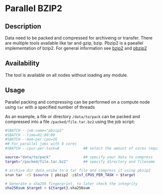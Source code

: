 # Parallel BZIP2

## Description
Data need to be packed and compressed for archiveing or transfer. There are multiple tools available like tar and gzip, bzip. Pbzip2 is a paeallel implementation of bzip2. For general information see [bzip2](https://sourceware.org/bzip2/) and [pbzip2](http://compression.ca/pbzip2/)

## Availability
The tool is available on all nodes without loading any module. 

## Usage
Parallel packing and compressing can be performed on a compute node using `tar` with a specified number of threads

As an example, a file or directory `/data/to/pack` can be packed and compressed into a file `/packed/file.tar.bz2` using the job script:

```Bash
#SBATCH --job-name="pbzip2"
#SBATCH --time=01:00:00
#SBATCH --mem-per-cpu=2G
## For parallel jobs with 8 cores
#SBATCH --cpus-per-task=8           ## select the amount of cores required

source="data/to/pack"               ## specify your data to compress
target="/packed/file.tar.bz2"       ## specify directory and filename

# archive dir data_unibe to a tar file and compress it using pbzip2
srun tar -cS $source | pbzip2 -p$lsf_CPUS_PER_TASK > $target

# Generate a sha256 fingerprint, to later check the integrity 
sha256sum $target > ${target}.sha256sum
```
